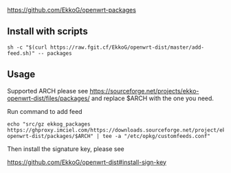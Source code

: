 https://github.com/EkkoG/openwrt-packages

## Install with scripts

```
sh -c "$(curl https://raw.fgit.cf/EkkoG/openwrt-dist/master/add-feed.sh)" -- packages
```

## Usage

Supported ARCH please see https://sourceforge.net/projects/ekko-openwrt-dist/files/packages/ and replace $ARCH with the one you need.

Run command to add feed

```
echo "src/gz ekkog_packages https://ghproxy.imciel.com/https://downloads.sourceforge.net/project/ekko-openwrt-dist/packages/$ARCH" | tee -a "/etc/opkg/customfeeds.conf"
```

Then install the signature key, please see

https://github.com/EkkoG/openwrt-dist#install-sign-key
